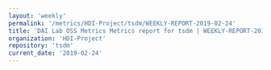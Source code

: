 ```yaml
---
layout: 'weekly'
permalink: '/metrics/HDI-Project/tsdm/WEEKLY-REPORT-2019-02-24'
title: 'DAI Lab OSS Metrics Metrics report for tsdm | WEEKLY-REPORT-2019-02-24'
organization: 'HDI-Project'
repository: 'tsdm'
current_date: '2019-02-24'
---
```

